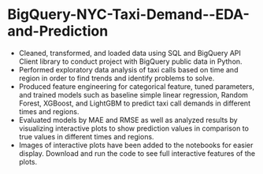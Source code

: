 # BigQuery-NYC-Taxi-Demand--EDA-and-Prediction

+ Cleaned, transformed, and loaded data using SQL and BigQuery API Client library to conduct project with BigQuery public data in Python.
+ Performed exploratory data analysis of taxi calls based on time and region in order to find trends and identify problems to solve.
+ Produced feature engineering for categorical feature, tuned parameters, and trained models such as baseline simple linear regression, Random Forest, XGBoost, and LightGBM to predict taxi call demands in different times and regions.
+ Evaluated models by MAE and RMSE as well as analyzed results by visualizing interactive plots to show prediction values in comparison to true values in different times and regions.
+ Images of interactive plots have been added to the notebooks for easier display. Download and run the code to see full interactive features of the plots.
